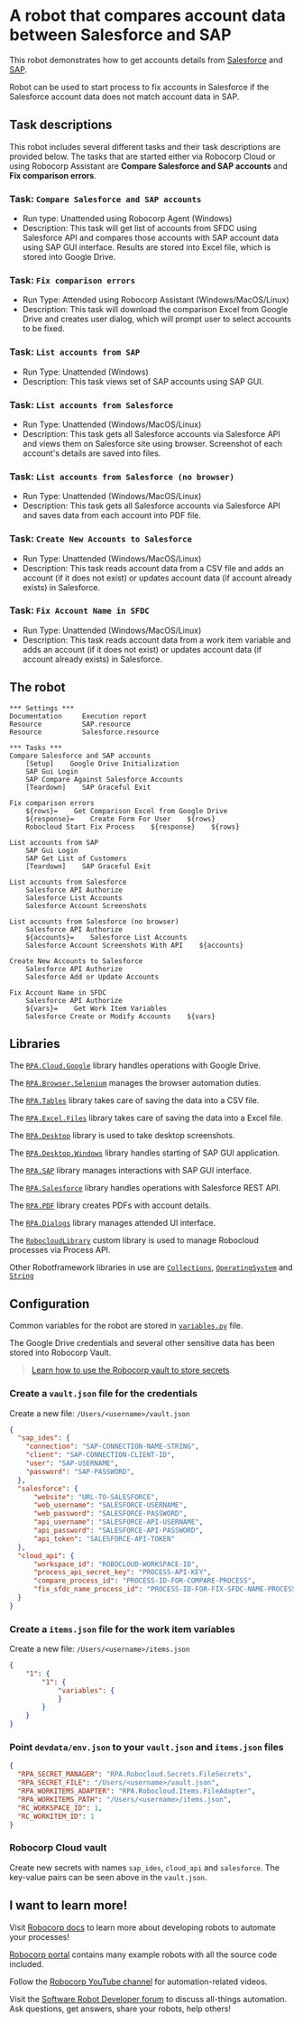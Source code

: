 # A robot that compares account data between Salesforce and SAP

This robot demonstrates how to get accounts details from [Salesforce](https://www.salesforce.com/) and [SAP](https://www.sap.com/). 

Robot can be used to start process to fix accounts in Salesforce if the Salesforce account data does not match account data in SAP.

## Task descriptions

This robot includes several different tasks and their task descriptions are provided below. The tasks that are started either via Robocorp Cloud or using Robocorp Assistant are **Compare Salesforce and SAP accounts** and **Fix comparison errors**.

### **Task**: `Compare Salesforce and SAP accounts`

- Run type: Unattended using Robocorp Agent (Windows)
- Description: This task will get list of accounts from SFDC using Salesforce API and compares those accounts with SAP account data using SAP GUI interface. Results are stored into Excel file, which is stored into Google Drive.

### **Task**: `Fix comparison errors`

- Run Type: Attended using Robocorp Assistant (Windows/MacOS/Linux)
- Description: This task will download the comparison Excel from Google Drive and creates user dialog, which will prompt user to select accounts to be fixed.

### **Task**: `List accounts from SAP`

- Run Type: Unattended (Windows)
- Description: This task views set of SAP accounts using SAP GUI.

### **Task**: `List accounts from Salesforce`

- Run Type: Unattended (Windows/MacOS/Linux)
- Description: This task gets all Salesforce accounts via Salesforce API and views them on Salesforce site using browser. Screenshot of each account's details are saved into files.

### **Task**: `List accounts from Salesforce (no browser)`

- Run Type: Unattended (Windows/MacOS/Linux)
- Description: This task gets all Salesforce accounts via Salesforce API and saves data from each account into PDF file.

### **Task**: `Create New Accounts to Salesforce`

- Run Type: Unattended (Windows/MacOS/Linux)
- Description: This task reads account data from a CSV file and adds an account (if it does not exist) or updates account data (if account already exists) in Salesforce.

### **Task**: `Fix Account Name in SFDC`

- Run Type: Unattended (Windows/MacOS/Linux)
- Description: This task reads account data from a work item variable and adds an account (if it does not exist) or updates account data (if account already exists) in Salesforce.

## The robot

```robot
*** Settings ***
Documentation     Execution report
Resource          SAP.resource
Resource          Salesforce.resource

*** Tasks ***
Compare Salesforce and SAP accounts
    [Setup]    Google Drive Initialization
    SAP Gui Login
    SAP Compare Against Salesforce Accounts
    [Teardown]    SAP Graceful Exit

Fix comparison errors
    ${rows}=    Get Comparison Excel from Google Drive
    ${response}=    Create Form For User    ${rows}
    Robocloud Start Fix Process    ${response}    ${rows}

List accounts from SAP
    SAP Gui Login
    SAP Get List of Customers
    [Teardown]    SAP Graceful Exit

List accounts from Salesforce
    Salesforce API Authorize
    Salesforce List Accounts
    Salesforce Account Screenshots

List accounts from Salesforce (no browser)
    Salesforce API Authorize
    ${accounts}=    Salesforce List Accounts
    Salesforce Account Screenshots With API    ${accounts}

Create New Accounts to Salesforce
    Salesforce API Authorize
    Salesforce Add or Update Accounts

Fix Account Name in SFDC
    Salesforce API Authorize
    ${vars}=    Get Work Item Variables
    Salesforce Create or Modify Accounts    ${vars}
```

## Libraries

The [`RPA.Cloud.Google`](https://robocorp.com/docs/libraries/rpa-framework/rpa-cloud-google) library handles operations with Google Drive.

The [`RPA.Browser.Selenium`](https://robocorp.com/docs/development-guide/browser/selenium) manages the browser automation duties.

The [`RPA.Tables`](https://robocorp.com/docs/libraries/rpa-framework/rpa-tables) library takes care of saving the data into a CSV file.

The [`RPA.Excel.Files`](https://robocorp.com/docs/libraries/rpa-framework/rpa-excel-files) library takes care of saving the data into a Excel file.

The [`RPA.Desktop`](https://robocorp.com/docs/libraries/rpa-framework/rpa-desktop) library is used to take desktop screenshots.

The [`RPA.Desktop.Windows`](https://robocorp.com/docs/libraries/rpa-framework/rpa-desktop-windows) library handles starting of SAP GUI application.

The [`RPA.SAP`](https://robocorp.com/docs/libraries/rpa-framework/rpa-sap) library manages interactions with SAP GUI interface.

The [`RPA.Salesforce`](https://robocorp.com/docs/libraries/rpa-framework/rpa-salesforce) library handles operations with Salesforce REST API.

The [`RPA.PDF`](https://robocorp.com/docs/libraries/rpa-framework/rpa-pdf) library creates PDFs with account details.

The [`RPA.Dialogs`](https://robocorp.com/docs/libraries/rpa-framework/rpa-dialogs) library manages attended UI interface.

The [`RobocloudLibrary`](https://github.com/robocorp/example-salesforce-sap/blob/master/libraries/RobocloudLibrary.py) custom library is used to manage Robocloud processes via Process API.

Other Robotframework libraries in use are [`Collections`](https://robocorp.com/docs/libraries/built-in/collections),  [`OperatingSystem`](https://robocorp.com/docs/libraries/built-in/operatingsystem) and  [`String`](https://robocorp.com/docs/libraries/built-in/string)
## Configuration

Common variables for the robot are stored in [`variables.py`](https://github.com/robocorp/example-salesforce-sap/blob/master/resources/variables.py) file.

The Google Drive credentials and several other sensitive data has been stored into Robocorp Vault.

> [Learn how to use the Robocorp vault to store secrets](https://robocorp.com/docs/development-guide/variables-and-secrets/vault).

### Create a `vault.json` file for the credentials

Create a new file: `/Users/<username>/vault.json`

```json
{
  "sap_ides": {
    "connection": "SAP-CONNECTION-NAME-STRING",
    "client": "SAP-CONNECTION-CLIENT-ID",
    "user": "SAP-USERNAME",
    "password": "SAP-PASSWORD",
  },
  "salesforce": {
      "website": "URL-TO-SALESFORCE",
      "web_username": "SALESFORCE-USERNAME",
      "web_password": "SALESFORCE-PASSWORD",
      "api_username": "SALESFORCE-API-USERNAME",
      "api_password": "SALESFORCE-API-PASSWORD",
      "api_token": "SALESFORCE-API-TOKEN"
  },
  "cloud_api": {
      "workspace_id": "ROBOCLOUD-WORKSPACE-ID",
      "process_api_secret_key": "PROCESS-API-KEY",
      "compare_process_id": "PROCESS-ID-FOR-COMPARE-PROCESS",
      "fix_sfdc_name_process_id": "PROCESS-ID-FOR-FIX-SFDC-NAME-PROCESS",
  }
}
```

### Create a `items.json` file for the work item variables
Create a new file: `/Users/<username>/items.json`

```json
{
    "1": {
        "1": {
            "variables": {
            }
        }
    }
}
```
### Point `devdata/env.json` to your `vault.json` and `items.json` files

```json
{
  "RPA_SECRET_MANAGER": "RPA.Robocloud.Secrets.FileSecrets",
  "RPA_SECRET_FILE": "/Users/<username>/vault.json",
  "RPA_WORKITEMS_ADAPTER": "RPA.Robocloud.Items.FileAdapter",
  "RPA_WORKITEMS_PATH": "/Users/<username>/items.json",
  "RC_WORKSPACE_ID": 1,
  "RC_WORKITEM_ID": 1
}
```

### Robocorp Cloud vault

Create new secrets with names `sap_ides`, `cloud_api` and `salesforce`. The key-value pairs can be seen above in the `vault.json`.

## I want to learn more!

Visit [Robocorp docs](https://robocorp.com/docs/) to learn more about developing robots to automate your processes!

[Robocorp portal](https://robocorp.com/portal/) contains many example robots with all the source code included.

Follow the [Robocorp YouTube channel](https://www.youtube.com/Robocorp) for automation-related videos.

Visit the [Software Robot Developer forum](https://forum.robocorp.com/) to discuss all-things automation. Ask questions, get answers, share your robots, help others!

